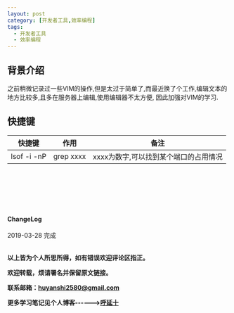 ```yaml
---
layout: post
category: [开发者工具,效率编程]
tags:
  - 开发者工具
  - 效率编程
---
```


## 背景介绍

之前稍微记录过一些VIM的操作,但是太过于简单了,而最近换了个工作,编辑文本的地方比较多,且多在服务器上编辑,使用编辑器不太方便, 因此加强对VIM的学习.



## 快捷键

快捷键 | 作用 | 备注 
--- | --- | ---
lsof -i -nP | grep xxxx | xxxx为数字,可以找到某个端口的占用情况


## 


<br>
<br>
<br>
<br>
<h4>ChangeLog</h4>
2019-03-28      完成
<br>
<br>


**以上皆为个人所思所得，如有错误欢迎评论区指正。**

**欢迎转载，烦请署名并保留原文链接。**

**联系邮箱：huyanshi2580@gmail.com**

**更多学习笔记见个人博客------><a href="{{ site.baseurl }}/">呼延十</a>**
